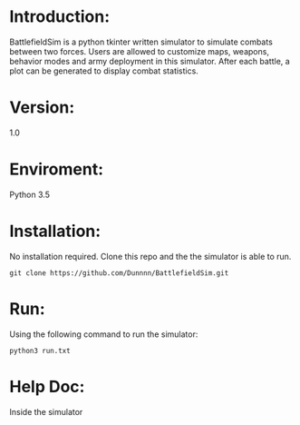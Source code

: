 # Introduction:
BattlefieldSim is a python tkinter written simulator to simulate combats between two forces. Users are allowed to customize maps, weapons, behavior modes and army deployment in this simulator. After each battle, a plot can be generated to display combat statistics.

# Version:
1.0

# Enviroment:
Python 3.5

# Installation:
No installation required. Clone this repo and the the simulator is able to run.

```
git clone https://github.com/Dunnnn/BattlefieldSim.git
```

# Run:
Using the following command to run the simulator:

```
python3 run.txt
```

# Help Doc:
Inside the simulator
